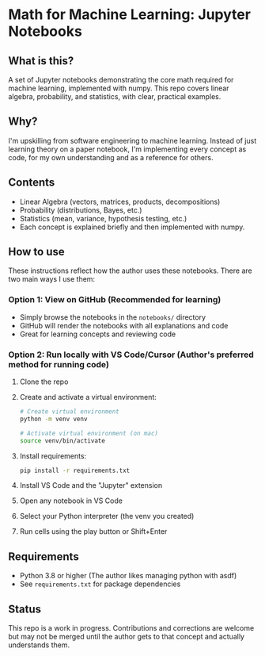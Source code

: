 # Math for Machine Learning: Jupyter Notebooks

## What is this?

A set of Jupyter notebooks demonstrating the core math required for machine learning, implemented with numpy. This repo covers linear algebra, probability, and statistics, with clear, practical examples.

## Why?

I'm upskilling from software engineering to machine learning. Instead of just learning theory on a paper notebook, I'm implementing every concept as code, for my own understanding and as a reference for others.

## Contents

- Linear Algebra (vectors, matrices, products, decompositions)
- Probability (distributions, Bayes, etc.)
- Statistics (mean, variance, hypothesis testing, etc.)
- Each concept is explained briefly and then implemented with numpy.

## How to use

These instructions reflect how the author uses these notebooks. There are two main ways I use them:

### Option 1: View on GitHub (Recommended for learning)

- Simply browse the notebooks in the `notebooks/` directory
- GitHub will render the notebooks with all explanations and code
- Great for learning concepts and reviewing code

### Option 2: Run locally with VS Code/Cursor (Author's preferred method for running code)

1. Clone the repo
2. Create and activate a virtual environment:

   ```bash
   # Create virtual environment
   python -m venv venv

   # Activate virtual environment (on mac)
   source venv/bin/activate
   ```

3. Install requirements:
   ```bash
   pip install -r requirements.txt
   ```
4. Install VS Code and the "Jupyter" extension
5. Open any notebook in VS Code
6. Select your Python interpreter (the venv you created)
7. Run cells using the play button or Shift+Enter

## Requirements

- Python 3.8 or higher (The author likes managing python with asdf)
- See `requirements.txt` for package dependencies

## Status

This repo is a work in progress. Contributions and corrections are welcome but may not be merged until the author gets to that concept and actually understands them.
